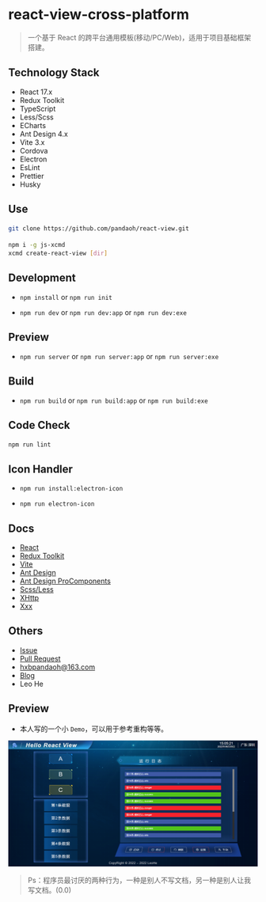 # react-view-cross-platform

> 一个基于 React 的跨平台通用模板(移动/PC/Web)，适用于项目基础框架搭建。

## Technology Stack

* React 17.x
* Redux Toolkit
* TypeScript
* Less/Scss
* ECharts
* Ant Design 4.x
* Vite 3.x
* Cordova
* Electron
* EsLint
* Prettier
* Husky

## Use

```bash
git clone https://github.com/pandaoh/react-view.git

npm i -g js-xcmd
xcmd create-react-view [dir]
```

## Development

* `npm install` or `npm run init`

* `npm run dev` or `npm run dev:app` or `npm run dev:exe`

## Preview

* `npm run server` or `npm run server:app` or `npm run server:exe`

## Build

* `npm run build` or `npm run build:app` or `npm run build:exe`

## Code Check

`npm run lint`

## Icon Handler

* `npm run install:electron-icon`

* `npm run electron-icon`

## Docs

* [React](https://reactjs.bootcss.com/)
* [Redux Toolkit](http://cn.redux.js.org/redux-toolkit/overview/)
* [Vite](https://vitejs.cn/guide/)
* [Ant Design](https://ant.design/components/overview-cn/)
* [Ant Design ProComponents](https://procomponents.ant.design/components/)
* [Scss/Less](https://a.biugle.cn/sass_scss_less/)
* [XHttp](https://www.npmjs.com/package/js-xhttp)
* [Xxx](https://github.com/pandaoh/js-xxx/blob/main/docs/README.md)

## Others

* [Issue](https://github.com/pandaoh/react-view/issues)
* [Pull Request](https://github.com/pandaoh/react-view/pulls)
* [hxbpandaoh@163.com](mailto:hxbpandaoh@163.com)
* [Blog](http://a.biugle.cn)
* Leo He

## Preview

* 本人写的一个小 `Demo`，可以用于参考重构等等。

![](./readme.png)

> Ps：程序员最讨厌的两种行为，一种是别人不写文档，另一种是别人让我写文档。(0.0)
